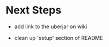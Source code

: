 Next Steps
=============================================

* add link to the uberjar on wiki

* clean up 'setup' section of README
